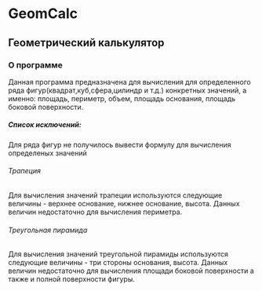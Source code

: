 # GeomCalc
## Геометрический калькулятор
### О программе 
Данная программа предназначена для вычисления для определенного ряда фигур(квадрат,куб,сфера,цилиндр и т.д.) конкретных значений,
a именно: площадь, периметр, объем, площадь основания, площадь боковой поверхности.

##### Список исключений:
Для ряда фигур не получилось вывести формулу для вычисления определеных значений
###### Трапеция
Для вычисления значений трапеции используются следующие величины - верхнее основание, нижнее основание, высота.
Данных величин недостаточно для вычисления периметра.
###### Треугольная пирамида
Для вычисления значений треугольной пирамиды используются следующие величины - три стороны основания, высота.
Данных величин недостаточно для вычисления площади боковой поверхности а также и полной поверхности фигуры.
